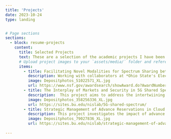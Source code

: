 ```yaml
---
title: 'Projects'
date: 2023-10-24
type: landing


# Page sections
sections:
  - block: resume-projects
    content:
      title: Selected Projects
      text: These are a selection of the academic projects I have been involved with as part of my graduate studies.
      # Upload project images to your `assets/media/` folder and reference the filename in the `image` option
      items:
        - title: Facilitating Novel Modalities for Spectrum Sharing between Earth-Observing Microwave Radiometers and Commercial Users
          description: Working with collaborators at *Ohio State's ElectroScience Labratory*, this interdisciplinary project seeks to establish sharing frameworks in the high band (beyond 6 GHz) portions of wireless spectrum between passive radiometers and commerical users.
          image: Depositphotos_51022571_XL.jpg
          url: https://www.nsf.gov/awardsearch/showAward.do?AwardNumber=2229104
        - title: The Interplay of Markets and Security in 5G Shared Spectrum Services 
          description:  This project aims to address the intertwiining of economics and security frameworks in areas of spectrum where flexible sharing is possible, such as the mid-band 3.5 GHz portion governed by the *Citizens Broadband Radio Service (CBRS)*. I also have had the opportunity to present my work directly to the CTO team of a CBRS Spectrum Access Administrator.
          image: Depositphotos_358256336_XL.jpg
          url: https://sites.bu.edu/nislab/5G-shared-spectrum/
        - title: Strategic Management of Advance Reservations in Cloud and Network Services
          description: This project investigates the impact of advance reservation on cloud infrastructure, particularly looking at customer behavior in the face of various provider pricing and scheduling schemes. 
          image: Depositphotos_79027836_XL.jpg
          url: https://sites.bu.edu/nislab/strategic-management-of-advance-reservations/
    
---
```

